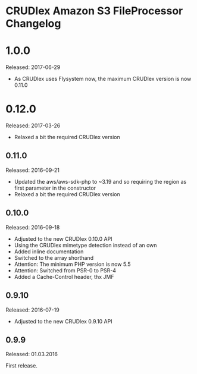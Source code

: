 CRUDlex Amazon S3 FileProcessor Changelog
=========================================

# 1.0.0
Released: 2017-06-29
- As CRUDlex uses Flysystem now, the maximum CRUDlex version is now 0.11.0

# 0.12.0
Released: 2017-03-26
- Relaxed a bit the required CRUDlex version

## 0.11.0
Released: 2016-09-21
- Updated the aws/aws-sdk-php to ~3.19 and so requiring the region as first parameter in the constructor
- Relaxed a bit the required CRUDlex version

## 0.10.0
Released: 2016-09-18
- Adjusted to the new CRUDlex 0.10.0 API
- Using the CRUDlex mimetype detection instead of an own
- Added inline documentation
- Switched to the array shorthand
- Attention: The minimum PHP version is now 5.5
- Attention: Switched from PSR-0 to PSR-4
- Added a Cache-Control header, thx JMF

## 0.9.10
Released: 2016-07-19
- Adjusted to the new CRUDlex 0.9.10 API

## 0.9.9
Released: 01.03.2016

First release.
